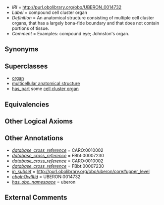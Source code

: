  * *IRI* = http://purl.obolibrary.org/obo/UBERON_0014732
 * *Label* = compound cell cluster organ
 * *Definition* = An anatomical structure consisting of multiple cell cluster organs, that has a largely bona-fide boundary and that does not contain portions of tissue.
 * *Comment* = Examples: compound eye; Johnston's organ.

## Synonyms


## Superclasses

 * [organ](../../UBERON/62/UBERON_0000062.md)
 * [multicellular anatomical structure](../../UBERON/00/UBERON_0010000.md)
 * [has_part](../../BFO/51/BFO_0000051.md) some [cell cluster organ](../../UBERON/01/UBERON_0010001.md)

## Equivalencies


## Other Logical Axioms


## Other Annotations

 * *[database_cross_reference](../../ef/oboInOwl#hasDbXref.md)* = CARO:0010002
 * *[database_cross_reference](../../ef/oboInOwl#hasDbXref.md)* = FBbt:00007230
 * *[database_cross_reference](../../ef/oboInOwl#hasDbXref.md)* = CARO:0010002
 * *[database_cross_reference](../../ef/oboInOwl#hasDbXref.md)* = FBbt:00007230
 * *[in_subset](../../et/oboInOwl#inSubset.md)* = http://purl.obolibrary.org/obo/uberon/core#upper_level
 * *[oboInOwl#id](../../id/oboInOwl#id.md)* = UBERON:0014732
 * *[has_obo_namespace](../../ce/oboInOwl#hasOBONamespace.md)* = uberon

## External Comments

